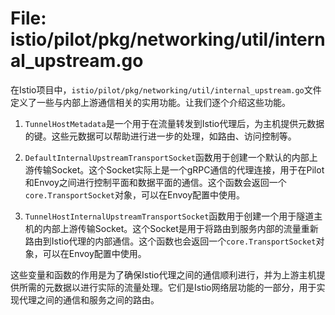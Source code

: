 # File: istio/pilot/pkg/networking/util/internal_upstream.go

在Istio项目中，`istio/pilot/pkg/networking/util/internal_upstream.go`文件定义了一些与内部上游通信相关的实用功能。让我们逐个介绍这些功能。

1. `TunnelHostMetadata`是一个用于在流量转发到Istio代理后，为主机提供元数据的键。这些元数据可以帮助进行进一步的处理，如路由、访问控制等。

2. `DefaultInternalUpstreamTransportSocket`函数用于创建一个默认的内部上游传输Socket。这个Socket实际上是一个gRPC通信的代理连接，用于在Pilot和Envoy之间进行控制平面和数据平面的通信。这个函数会返回一个`core.TransportSocket`对象，可以在Envoy配置中使用。

3. `TunnelHostInternalUpstreamTransportSocket`函数用于创建一个用于隧道主机的内部上游传输Socket。这个Socket是用于将路由到服务内部的流量重新路由到Istio代理的内部通信。这个函数也会返回一个`core.TransportSocket`对象，可以在Envoy配置中使用。

这些变量和函数的作用是为了确保Istio代理之间的通信顺利进行，并为上游主机提供所需的元数据以进行实际的流量处理。它们是Istio网络层功能的一部分，用于实现代理之间的通信和服务之间的路由。

